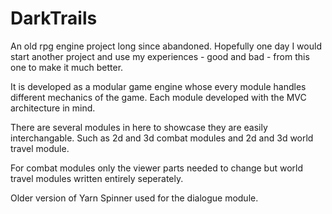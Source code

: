 # DarkTrails

An old rpg engine project long since abandoned. Hopefully one day I would start another project and use my experiences - good and bad - from this one to make it much better.

It is developed as a modular game engine whose every module handles different mechanics of the game. Each module developed with the MVC architecture in mind.

There are several modules in here to showcase they are easily interchangable. Such as 2d and 3d combat modules and 2d and 3d world travel module. 

For combat modules only the viewer parts needed to change but world travel modules written entirely seperately. 

Older version of Yarn Spinner used for the dialogue module.


